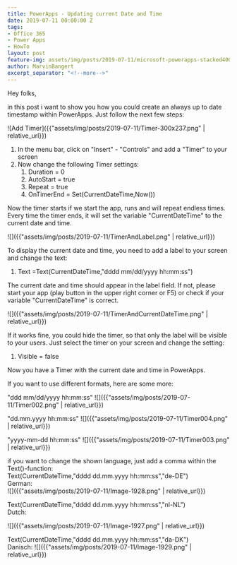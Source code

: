 ```yaml
---
title: PowerApps - Updating current Date and Time
date: 2019-07-11 00:00:00 Z
tags:
- Office 365
- Power Apps
- HowTo
layout: post
feature-img: assets/img/posts/2019-07-11/microsoft-powerapps-stacked400x200.png
author: MarvinBangert
excerpt_separator: "<!--more-->"
---
```


Hey folks,

in this post i want to show you how you could create an always up to date timestamp within PowerApps. Just follow the next few steps:

<!--more-->

![Add Timer]({{"assets/img/posts/2019-07-11/Timer-300x237.png" | relative_url}})

1. In the menu bar, click on "Insert" - "Controls" and add a "Timer" to your screen
2. Now change the following Timer settings:
    1. Duration = 0
    2. AutoStart = true
    3. Repeat = true
    4. OnTimerEnd = Set(CurrentDateTime,Now())

Now the timer starts if we start the app, runs and will repeat endless times. Every time the timer ends, it will set the variable "CurrentDateTime" to the current date and time.

![]({{"assets/img/posts/2019-07-11/TimerAndLabel.png" | relative_url}})

To display the current date and time, you need to add a label to your screen and change the text:

1. Text =Text(CurrentDateTime,"dddd mm/dd/yyyy hh:mm:ss")

The current date and time should appear in the label field. If not, please start your app (play button in the upper right corner or F5) or check if your variable "CurrentDateTime" is correct.

![]({{"assets/img/posts/2019-07-11/TimerAndCurrentDateTime.png" | relative_url}})

If it works fine, you could hide the timer, so that only the label will be visible to your users. Just select the timer on your screen and change the setting:

1. Visible = false

Now you have a Timer with the current date and time in PowerApps.

If you want to use different formats, here are some more:

"ddd mm/dd/yyyy hh:mm:ss"
![]({{"assets/img/posts/2019-07-11/Timer002.png" | relative_url}})

"dd.mm.yyyy hh:mm:ss"
![]({{"assets/img/posts/2019-07-11/Timer004.png" | relative_url}})

"yyyy-mm-dd hh:mm:ss"
![]({{"assets/img/posts/2019-07-11/Timer003.png" | relative_url}})

if you want to change the shown language, just add a comma within the Text()-function:  
Text(CurrentDateTime,"dddd dd.mm.yyyy hh:mm:ss","de-DE")  
German:  
![]({{"assets/img/posts/2019-07-11/Image-1928.png" | relative_url}})

Text(CurrentDateTime,"dddd dd.mm.yyyy hh:mm:ss","nl-NL")  
Dutch:

![]({{"assets/img/posts/2019-07-11/Image-1927.png" | relative_url}})

Text(CurrentDateTime,"dddd dd.mm.yyyy hh:mm:ss","da-DK")  
Danisch:
![]({{"assets/img/posts/2019-07-11/Image-1929.png" | relative_url}})